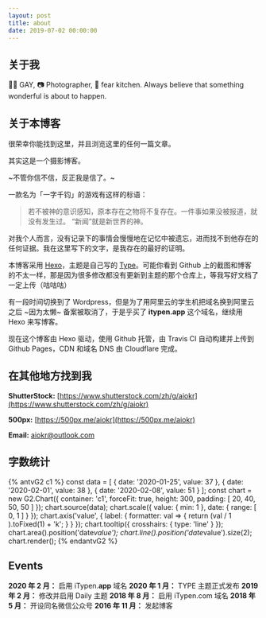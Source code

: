 ```yaml
---
layout: post
title: about
date: 2019-07-02 00:00:00
---
```


## 关于我

🏳‍🌈 GAY, 📷 Photographer, 🍕 fear kitchen.
Always believe that something wonderful is about to happen.

## 关于本博客

很荣幸你能找到这里，并且浏览这里的任何一篇文章。

其实这是一个摄影博客。

~不管你信不信，反正我是信了。~

一款名为「一字千钧」的游戏有这样的标语：

> 若不被神的意识感知，原本存在之物将不复存在。一件事如果没被报道，就没有发生过。 “新闻”就是新世界的神。

对我个人而言，没有记录下的事情会慢慢地在记忆中被遗忘，进而找不到他存在的任何证据。我在这里写下的文字，是我存在的最好的证明。

本博客采用 [Hexo](https://hexo.io/zh-cn/)，主题是自己写的 [Type](https://itypen.app/2020/HEXO-THEME-TYPE/)。可能你看到 Github 上的截图和博客的不太一样，那是因为很多修改都没有更新到主题的那个仓库上，等我写好文档了一定上传（咕咕咕）

有一段时间切换到了 Wordpress，但是为了用阿里云的学生机把域名换到阿里云之后 ~因为太懒~ 备案被取消了，于是乎买了 **itypen.app** 这个域名，继续用 Hexo 来写博客。

现在这个博客由 Hexo 驱动，使用 Github 托管，由 Travis CI 自动构建并上传到 Github Pages，CDN 和域名 DNS 由 Cloudflare 完成。

## 在其他地方找到我

**ShutterStock:** [https://www.shutterstock.com/zh/g/aiokr](https://www.shutterstock.com/zh/g/aiokr)

**500px:** [https://500px.me/aiokr](https://500px.me/aiokr)

**Email:** aiokr@outlook.com

## 字数统计

{% antvG2 c1 %}
const data = [
  { date: '2020-01-25', value: 37 },
  { date: '2020-02-01', value: 38 },
  { date: '2020-02-08', value: 51 }
];
const chart = new G2.Chart({
  container: 'c1',
  forceFit: true,
  height: 300,
  padding: [ 20, 40, 50, 50 ]
});
chart.source(data);
chart.scale({
  value: {
    min: 1
  },
  date: {
    range: [ 0, 1 ]
  }
});
chart.axis('value', {
  label: {
    formatter: val => {
      return (val / 1 ).toFixed(1) + 'k';
    }
  }
});
chart.tooltip({
  crosshairs: {
    type: 'line'
  }
});
chart.area().position('date*value');
chart.line().position('date*value').size(2);
chart.render();
{% endantvG2 %}

## Events

**2020 年 2 月：** 启用 iTypen.**app** 域名
**2020 年 1 月：** TYPE 主题正式发布
**2019 年 2 月：** 修改并启用 Daily 主题
**2018 年 8 月：** 启用 iTypen.com 域名
**2018 年 5 月：** 开设同名微信公众号
**2016 年 11 月：** 发起博客
